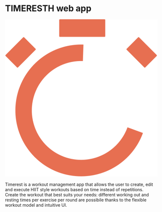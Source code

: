 # TIMERESTH web app

![alt text][logo]

[logo]: https://github.com/giovanniRodighiero/timeresth/blob/master/assets/timerest-logo.png "Logo Timerest"

Timerest is a workout management app that allows the user to create, edit and execute HIIT style workouts based on time instead of repetitions.
Create the workout that best suits your needs: different working out and resting times per exercise per round are possibile thanks to the flexible workout model and intuitive UI.
